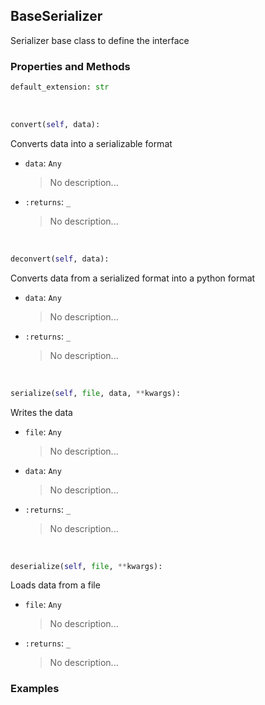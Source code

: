 ## <a id="McUtils.Scaffolding.Serializers.BaseSerializer">BaseSerializer</a>
Serializer base class to define the interface

### Properties and Methods
```python
default_extension: str
```
<a id="McUtils.Scaffolding.Serializers.BaseSerializer.convert" class="docs-object-method">&nbsp;</a>
```python
convert(self, data): 
```
Converts data into a serializable format
- `data`: `Any`
    >No description...
- `:returns`: `_`
    >No description...

<a id="McUtils.Scaffolding.Serializers.BaseSerializer.deconvert" class="docs-object-method">&nbsp;</a>
```python
deconvert(self, data): 
```
Converts data from a serialized format into a python format
- `data`: `Any`
    >No description...
- `:returns`: `_`
    >No description...

<a id="McUtils.Scaffolding.Serializers.BaseSerializer.serialize" class="docs-object-method">&nbsp;</a>
```python
serialize(self, file, data, **kwargs): 
```
Writes the data
- `file`: `Any`
    >No description...
- `data`: `Any`
    >No description...
- `:returns`: `_`
    >No description...

<a id="McUtils.Scaffolding.Serializers.BaseSerializer.deserialize" class="docs-object-method">&nbsp;</a>
```python
deserialize(self, file, **kwargs): 
```
Loads data from a file
- `file`: `Any`
    >No description...
- `:returns`: `_`
    >No description...

### Examples


